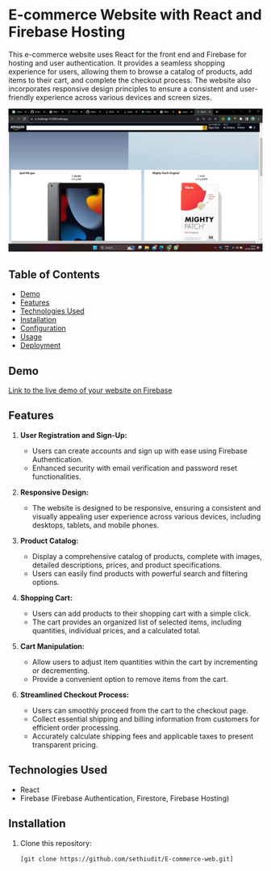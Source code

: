 # E-commerce Website with React and Firebase Hosting

This e-commerce website uses React for the front end and Firebase for hosting and user authentication. It provides a seamless shopping experience for users, allowing them to browse a catalog of products, add items to their cart, and complete the checkout process. The website also incorporates responsive design principles to ensure a consistent and user-friendly experience across various devices and screen sizes.

![Screenshot](Screenshot.png)

## Table of Contents
- [Demo](#demo)
- [Features](#features)
- [Technologies Used](#technologies-used)
- [Installation](#installation)
- [Configuration](#configuration)
- [Usage](#usage)
- [Deployment](#deployment)


## Demo
[Link to the live demo of your website on Firebase](https://e-challange-312003.web.app/)



## Features

1. **User Registration and Sign-Up:**
   - Users can create accounts and sign up with ease using Firebase Authentication.
   - Enhanced security with email verification and password reset functionalities.

2. **Responsive Design:**
   - The website is designed to be responsive, ensuring a consistent and visually appealing user experience across various devices, including desktops, tablets, and mobile phones.

3. **Product Catalog:**
   - Display a comprehensive catalog of products, complete with images, detailed descriptions, prices, and product specifications.
   - Users can easily find products with powerful search and filtering options.

4. **Shopping Cart:**
   - Users can add products to their shopping cart with a simple click.
   - The cart provides an organized list of selected items, including quantities, individual prices, and a calculated total.

5. **Cart Manipulation:**
   - Allow users to adjust item quantities within the cart by incrementing or decrementing.
   - Provide a convenient option to remove items from the cart.

6. **Streamlined Checkout Process:**
   - Users can smoothly proceed from the cart to the checkout page.
   - Collect essential shipping and billing information from customers for efficient order processing.
   - Accurately calculate shipping fees and applicable taxes to present transparent pricing.


## Technologies Used
- React
- Firebase (Firebase Authentication, Firestore, Firebase Hosting)




## Installation
1. Clone this repository:

   ```bash
   [git clone https://github.com/sethiudit/E-commerce-web.git]
